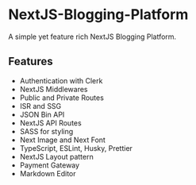# NextJS-Blogging-Platform

A simple yet feature rich NextJS Blogging Platform.

## Features

- Authentication with Clerk
- NextJS Middlewares
- Public and Private Routes
- ISR and SSG
- JSON Bin API
- NextJS API Routes
- SASS for styling
- Next Image and Next Font
- TypeScript, ESLint, Husky, Prettier 
- NextJS Layout pattern
- Payment Gateway 
- Markdown Editor


